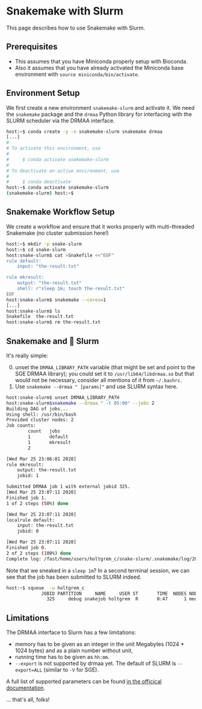 # Snakemake with Slurm

This page describes how to use Snakemake with Slurm.

## Prerequisites

- This assumes that you have Miniconda properly setup with Bioconda.
- Also it assumes that you have already activated the Miniconda base environment with `source miniconda/bin/activate`.

## Environment Setup

We first create a new environment `snakemake-slurm` and activate it.
We need the `snakemake` package and the `drmaa` Python library for interfacing with the SLURM scheduler via the DRMAA interface.

```bash
host:~$ conda create -y -n snakemake-slurm snakemake drmaa
[...]
#
# To activate this environment, use
#
#     $ conda activate snakemake-slurm
#
# To deactivate an active environment, use
#
#     $ conda deactivate
host:~$ conda activate snakemake-slurm
(snakemake-slurm) host:~$
```

## Snakemake Workflow Setup

We create a workflow and ensure that it works properly with multi-threaded Snakemake (no cluster submission here!)

```bash
host:~$ mkdir -p snake-slurm
host:~$ cd snake-slurm
host:snake-slurm$ cat >Snakefile <<"EOF"
rule default:
    input: "the-result.txt"

rule mkresult:
    output: "the-result.txt"
    shell: r"sleep 1m; touch the-result.txt"
EOF
host:snake-slurm$ snakemake --cores=1
[...]
host:snake-slurm$ ls
Snakefile  the-result.txt
host:snake-slurm$ rm the-result.txt
```

## Snakemake and :tada: Slurm

It's really simple:

0. unset the `DRMAA_LIBRARY_PATH` variable (that might be set and point to the SGE DRMAA library); you could set it to `/usr/lib64/libdrmaa.so` but that would not be necessary, consider all mentions of it from `~/.bashrc`.
1. Use `snakemake --drmaa " [params]"` and use SLURM syntax here.

```bash
host:snake-slurm$ unset DRMAA_LIBRARY_PATH
host:snake-slurm$snakemake --drmaa " -t 05:00" --jobs 2
Building DAG of jobs...
Using shell: /usr/bin/bash
Provided cluster nodes: 2
Job counts:
        count   jobs
        1       default
        1       mkresult
        2

[Wed Mar 25 23:06:01 2020]
rule mkresult:
    output: the-result.txt
    jobid: 1

Submitted DRMAA job 1 with external jobid 325.
[Wed Mar 25 23:07:11 2020]
Finished job 1.
1 of 2 steps (50%) done

[Wed Mar 25 23:07:11 2020]
localrule default:
    input: the-result.txt
    jobid: 0

[Wed Mar 25 23:07:11 2020]
Finished job 0.
2 of 2 steps (100%) done
Complete log: /fast/home/users/holtgrem_c/snake-slurm/.snakemake/log/2020-03-25T230601.353735.snakemake.log
```

Note that we sneaked in a `sleep 1m`? In a second terminal session, we can see that the job has been submitted to SLURM indeed.

```bash
host:~$ squeue  -u holtgrem_c
             JOBID PARTITION     NAME     USER ST       TIME  NODES NODELIST(REASON)
               325     debug snakejob holtgrem  R       0:47      1 med0127
```

## Limitations

The DRMAA interface to Slurm has a few limitations:

- memory has to be given as an integer in the unit Megabytes (1024 * 1024 bytes) and as a plain number without unit,
- running time has to be given as `hh:mm`.
- `--export` is not supported by drmaa yet. The default of SLURM is `--export=ALL` (similar to `-V` for SGE).

A full list of supported parameters can be found [in the officical documentation](http://apps.man.poznan.pl/trac/slurm-drmaa#Nativespecification).

... that's all, folks!
